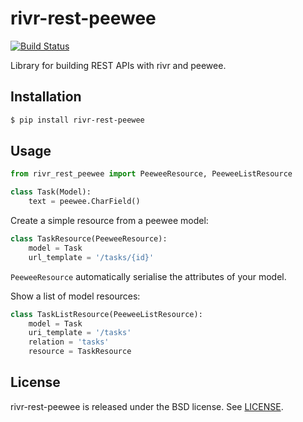 # rivr-rest-peewee

[![Build Status](http://img.shields.io/travis/rivrproject/rivr-rest-peewee/master.svg?style=flat)](https://travis-ci.org/rivrproject/rivr-rest-peewee)

Library for building REST APIs with rivr and peewee.

## Installation

```bash
$ pip install rivr-rest-peewee
```

## Usage

```python
from rivr_rest_peewee import PeeweeResource, PeeweeListResource

class Task(Model):
    text = peewee.CharField()
```

Create a simple resource from a peewee model:

```python
class TaskResource(PeeweeResource):
    model = Task
    url_template = '/tasks/{id}'
```

`PeeweeResource` automatically serialise the attributes of your model.

Show a list of model resources:

```python
class TaskListResource(PeeweeListResource):
    model = Task
    uri_template = '/tasks'
    relation = 'tasks'
    resource = TaskResource
```

## License

rivr-rest-peewee is released under the BSD license. See [LICENSE](LICENSE).

